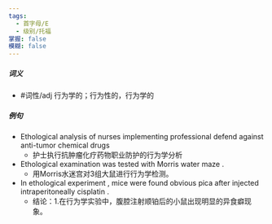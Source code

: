 ```yaml
---
tags:
  - 首字母/E
  - 级别/托福
掌握: false
模糊: false
---
```

##### 词义
- #词性/adj  行为学的；行为性的，行为学的
##### 例句
- Ethological analysis of nurses implementing professional defend against anti-tumor chemical drugs
	- 护士执行抗肿瘤化疗药物职业防护的行为学分析
- Ethological examination was tested with Morris water maze .
	- 用Morris水迷宫对3组大鼠进行行为学检测。
- In ethological experiment , mice were found obvious pica after injected intraperitoneally cisplatin .
	- 结论：1.在行为学实验中，腹腔注射顺铂后的小鼠出现明显的异食癖现象。
